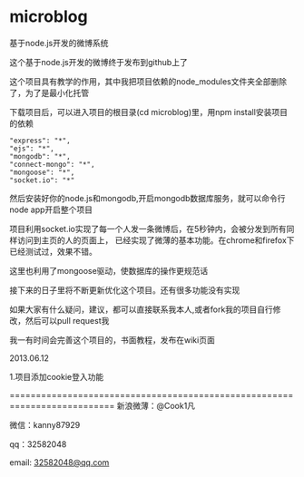 microblog
=========

基于node.js开发的微博系统

这个基于node.js开发的微博终于发布到github上了

这个项目具有教学的作用，其中我把项目依赖的node_modules文件夹全部删除了，为了是最小化托管

下载项目后，可以进入项目的根目录(cd microblog)里，用npm install安装项目的依赖

    "express": "*",
    "ejs": "*",
    "mongodb": "*",
    "connect-mongo": "*",
    "mongoose": "*",
    "socket.io": "*"

然后安装好你的node.js和mongodb,开启mongodb数据库服务，就可以命令行node app开启整个项目

项目利用socket.io实现了每一个人发一条微博后，在5秒钟内，会被分发到所有同样访问到主页的人的页面上，
已经实现了微薄的基本功能。在chrome和firefox下已经测试过，效果不错。

这里也利用了mongoose驱动，使数据库的操作更规范话

接下来的日子里将不断更新优化这个项目。还有很多功能没有实现

如果大家有什么疑问，建议，都可以直接联系我本人,或者fork我的项目自行修改，然后可以pull request我

我一有时间会完善这个项目的，书面教程，发布在wiki页面


2013.06.12

1.项目添加cookie登入功能

==========================================================================
新浪微薄：@Cook1凡

微信：kanny87929

qq：32582048

email: 32582048@qq.com
